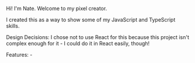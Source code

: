 Hi! I'm Nate. Welcome to my pixel creator.

I created this as a way to show some of my JavaScript and TypeScript skills. 

Design Decisions:
I chose not to use React for this because this project isn't complex enough for it - I could do it in React easily, though!

Features:
    - 
